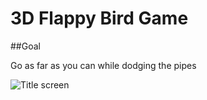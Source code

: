 # 3D Flappy Bird Game

##Goal

Go as far as you can while dodging the pipes

![Title screen](https://encrypted-tbn0.gstatic.com/images?q=tbn:ANd9GcSjuOhz67pzfceDVuNsrsFyUYv90M9NPwmKlQsvY0hQQPVYEW6EuCPWI0wgfgr7-WhuVKM&usqp=CAU)
